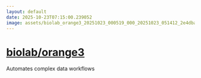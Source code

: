 ```yaml
---
layout: default
date: 2025-10-23T07:15:00.239052
image: assets/biolab_orange3_20251023_000519_000_20251023_051412_2e4dba--20251023T071412944--cropped.png
---
```


# [biolab/orange3](https://github.com/biolab/orange3/)

Automates complex data workflows
